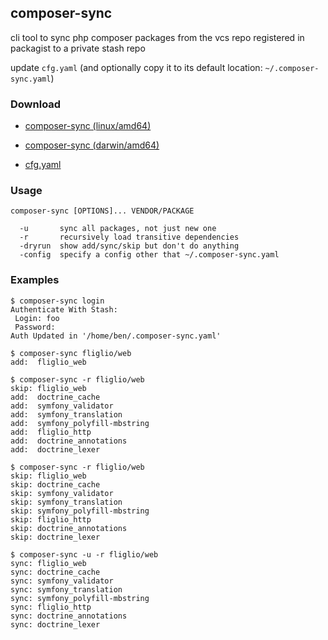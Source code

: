 ## composer-sync

cli tool to sync php composer packages from the vcs repo registered in packagist to 
a private stash repo


update `cfg.yaml` (and optionally copy it to its default location: `~/.composer-sync.yaml`)

### Download
- [composer-sync (linux/amd64)](https://drone.io/github.com/benschw/composer-sync/files/composer-sync.linux-amd64.gz)
- [composer-sync (darwin/amd64)](https://drone.io/github.com/benschw/composer-sync/files/composer-sync.darwin-amd64.gz)

- [cfg.yaml](https://drone.io/github.com/benschw/composer-sync/files/cfg.yaml)

### Usage

	composer-sync [OPTIONS]... VENDOR/PACKAGE

	  -u       sync all packages, not just new one
	  -r       recursively load transitive dependencies
	  -dryrun  show add/sync/skip but don't do anything
	  -config  specify a config other that ~/.composer-sync.yaml


### Examples

	$ composer-sync login
	Authenticate With Stash:
	 Login: foo
	 Password: 
	Auth Updated in '/home/ben/.composer-sync.yaml'

	$ composer-sync fliglio/web
	add:  fliglio_web 

	$ composer-sync -r fliglio/web
	skip: fliglio_web 
	add:  doctrine_cache 
	add:  symfony_validator 
	add:  symfony_translation 
	add:  symfony_polyfill-mbstring 
	add:  fliglio_http 
	add:  doctrine_annotations 
	add:  doctrine_lexer

	$ composer-sync -r fliglio/web
	skip: fliglio_web 
	skip: doctrine_cache 
	skip: symfony_validator 
	skip: symfony_translation 
	skip: symfony_polyfill-mbstring 
	skip: fliglio_http 
	skip: doctrine_annotations 
	skip: doctrine_lexer

	$ composer-sync -u -r fliglio/web
	sync: fliglio_web 
	sync: doctrine_cache 
	sync: symfony_validator 
	sync: symfony_translation 
	sync: symfony_polyfill-mbstring 
	sync: fliglio_http 
	sync: doctrine_annotations 
	sync: doctrine_lexer


